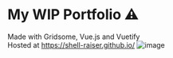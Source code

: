 # My WIP Portfolio ⚠️

Made with Gridsome, Vue.js and Vuetify <br>
Hosted at https://shell-raiser.github.io/
![image](https://user-images.githubusercontent.com/78999739/199546109-db111597-5c67-498c-96ad-67a29bc3b5b1.png)

